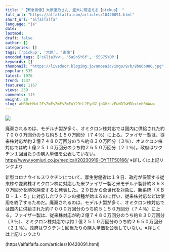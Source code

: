 ```yaml
---
title: "【緊急画像】大原優乃さん、盛大に間違える【pickup】 "
full_url: "https://alfalfalfa.com/articles/10420091.html"
short_url: "alfalfalfa"
language: "ja"
date: 
lastmod: 
draft: false
author: []
categories: []
tags: ['pickup', '大原', '画像']
encoded_tags: ['cGlja3Vw', '5aSn5Y6f', '55S75YOP']
keywords: []
thumbnail: "https://livedoor.blogimg.jp/amosaic/imgs/9/b/9b80b080.jpg"
popular: 535
latest: 1976
trend: 1537
featured: 1167
views: 259
comments: 115
weight: 20
slug: aHR0cHMvL2FsZmFsZmFsZmEuY29tL2FydGljbGVzLzEwNDIwMDkxLmh0bWw=
---
```


![](https://livedoor.blogimg.jp/amosaic/imgs/9/b/9b80b080.jpg)

<div> 廃棄されるのは、モデルナ製が多く、オミクロン株対応では国内に供給された約７０００万回分のうち約５１５０万回分（７４％）に上る。ファイザー製は、従来株対応が約２億７４８０万回分のうち約８３０万回分（３％）、オミクロン株対応では約１億２５１０万回分のうち約２６５０万回分（２１％）。政府はワクチン１回当たりの購入単価を公表していない。 <a href='https//www.yomiuri.co.jp/medical/20230919-OYT1T50166/' target='_blank' rel='nofollow'>https//www.yomiuri.co.jp/medical/20230919-OYT1T50166/</a> ※詳しくは上記リンクより <p>新型コロナウイルスワクチンについて、厚生労働省は１９日、政府が保管する従来株や変異株オミクロン株に対応した米ファイザー製と米モデルナ製計約８６３０万回分を順次廃棄すると発表した。２０日から全世代を対象に、新系統「ＸＢＢ・１・５」に対応したワクチンの接種が始まるのに伴い、従来株対応などは使用を終了するためだ。廃棄されるのは、モデルナ製が多く、オミクロン株対応では国内に供給された約７０００万回分のうち約５１５０万回分（７４％）に上る。ファイザー製は、従来株対応が約２億７４８０万回分のうち約８３０万回分（３％）、オミクロン株対応では約１億２５１０万回分のうち約２６５０万回分（２１％）。政府はワクチン１回当たりの購入単価を公表していない。※詳しくは上記リンクより</p></div>

(https//alfalfalfa.com/articles/10420091.html)
